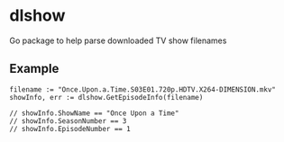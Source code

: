 # dlshow
Go package to help parse downloaded TV show filenames

## Example

```golang
filename := "Once.Upon.a.Time.S03E01.720p.HDTV.X264-DIMENSION.mkv"
showInfo, err := dlshow.GetEpisodeInfo(filename)

// showInfo.ShowName == "Once Upon a Time"
// showInfo.SeasonNumber == 3
// showInfo.EpisodeNumber == 1
```
